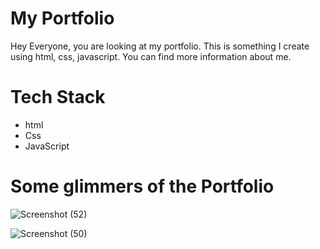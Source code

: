 # My Portfolio

Hey Everyone, you are looking at my portfolio. This is something I create using html, css, javascript.
You can find more information about me.

# Tech Stack
- html
- Css
- JavaScript

# Some glimmers of the Portfolio

![Screenshot (52)](https://user-images.githubusercontent.com/102024693/192650926-b8373154-5c56-41f9-9697-936cf99c1d99.png)

![Screenshot (50)](https://user-images.githubusercontent.com/102024693/192650938-9f78867f-f04f-4c74-bed3-f2c7ce70f28f.png)


